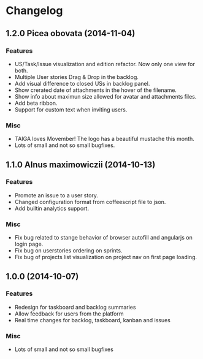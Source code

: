 # Changelog #

## 1.2.0 Picea obovata (2014-11-04)

### Features

- US/Task/Issue visualization and edition refactor. Now only one view for both.
- Multiple User stories Drag & Drop in the backlog.
- Add visual difference to closed USs in backlog panel.
- Show crerated date of attachments in the hover of the filename.
- Show info about maximun size allowed for avatar and attachments files.
- Add beta ribbon.
- Support for custom text when inviting users.

### Misc

- TAIGA loves Movember! The logo has a beautiful mustache this month.
- Lots of small and not so small bugfixes.


## 1.1.0 Alnus maximowiczii (2014-10-13)

### Features ###

- Promote an issue to a user story.
- Changed configuration format from coffeescript file to json.
- Add builtin analytics support.

### Misc ###

- Fix bug related to stange behavior of browser autofill and angularjs on login page.
- Fix bug on userstories ordering on sprints.
- Fix bug of projects list visualization on project nav on first page loading.


## 1.0.0 (2014-10-07)

### Features ###

- Redesign for taskboard and backlog summaries
- Allow feedback for users from the platform
- Real time changes for backlog, taskboard, kanban and issues

### Misc ###

- Lots of small and not so small bugfixes
